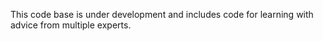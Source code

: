 This code base is under development and includes code for learning with advice from multiple experts.
